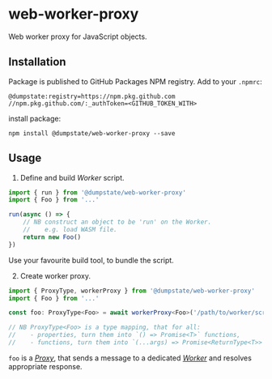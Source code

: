 # web-worker-proxy

Web worker proxy for JavaScript objects.

## Installation

Package is published to GitHub Packages NPM registry. Add to your `.npmrc`:

```
@dumpstate:registry=https://npm.pkg.github.com
//npm.pkg.github.com/:_authToken=<GITHUB_TOKEN_WITH>
```

install package:

```
npm install @dumpstate/web-worker-proxy --save
```

## Usage

1. Define and build _Worker_ script.

```ts
import { run } from '@dumpstate/web-worker-proxy'
import { Foo } from '...'

run(async () => {
    // NB construct an object to be 'run' on the Worker.
    //    e.g. load WASM file.
    return new Foo()
})
```

Use your favourite build tool, to bundle the script.

2. Create worker proxy.

```ts
import { ProxyType, workerProxy } from '@dumpstate/web-worker-proxy'
import { Foo } from '...'

const foo: ProxyType<Foo> = await workerProxy<Foo>('/path/to/worker/script.js')

// NB ProxyType<Foo> is a type mapping, that for all:
//    - properties, turn them into `() => Promise<T>` functions,
//    - functions, turn them into `(...args) => Promise<ReturnType<T>>` async functions.
```

`foo` is a [_Proxy_](https://developer.mozilla.org/en-US/docs/Web/JavaScript/Reference/Global_Objects/Proxy), that sends a message to a dedicated [_Worker_](https://developer.mozilla.org/en-US/docs/Web/API/Worker) and resolves appropriate response.

